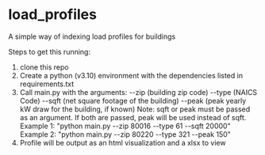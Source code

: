 # load_profiles
A simple way of indexing load profiles for buildings

Steps to get this running:
1. clone this repo
2. Create a python (v3.10) environment with the dependencies listed in requirements.txt
3. Call main.py with the arguments:
	--zip (building zip code)
	--type (NAICS Code)
	--sqft (net square footage of the building)
	--peak (peak yearly kW draw for the building, if known)
	Note: sqft or peak must be passed as an argument. If both are passed, peak will be used instead of sqft.
Example 1: "python main.py --zip 80016 --type 61 --sqft 20000"
Example 2: "python main.py --zip 80220 --type 321 --peak 150"
4. Profile will be output as an html visualization and a xlsx to view
